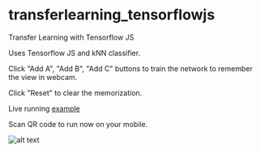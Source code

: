# transferlearning_tensorflowjs
Transfer Learning with Tensorflow JS

Uses Tensorflow JS and kNN classifier.

Click "Add A", "Add B", "Add C" buttons to train the network to remember the view in webcam.

Click "Reset" to clear the memorization.

Live running [example](https://recall-cam.firebaseapp.com/)

Scan QR code to run now on your mobile.

![alt text](https://github.com/zayyarlin/transferlearning_tensorflowjs/QR.png "QR Code")
